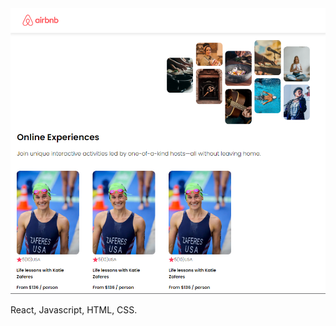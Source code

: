<img src="https://github.com/georgeziozas/Blockchain/blob/main/Javascript/airbnb-experiences-clone/showcase.png"/>

React, Javascript, HTML, CSS.
